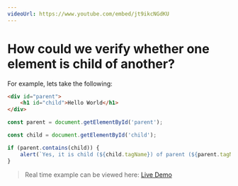 ```yaml
---
videoUrl: https://www.youtube.com/embed/jt9ikcNGdKU
---
```


# How could we verify whether one element is child of another?	

<v-click>

For example, lets take the following:

```html
<div id="parent">
    <h1 id="child">Hello World</h1>
</div>
```

</v-click>


<v-click>

```js {1|3|5,7|6|all}
const parent = document.getElementById('parent');

const child = document.getElementById('child');

if (parent.contains(child)) {
    alert(`Yes, it is child (${child.tagName}) of parent (${parent.tagName})`);
}
```

</v-click>

<v-click>

> Real time example can be viewed here: <a href="/practices/A21.html" target="_blank">Live Demo</a>

</v-click>
